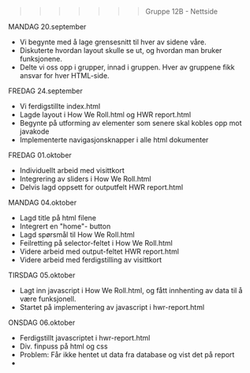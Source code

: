 
>>>>>>> Gruppe 12B - Nettside





MANDAG 20.september
- Vi begynte med å lage grensesnitt til hver av sidene våre. 
- Diskuterte hvordan layout skulle se ut, 
og hvordan man bruker funksjonene.
- Delte vi oss opp i grupper, innad i gruppen.
Hver av gruppene fikk ansvar for hver HTML-side. 

FREDAG 24.september
- Vi ferdigstillte index.html
- Lagde layout i How We Roll.html og HWR report.html
- Begynte på utforming av elementer som senere skal kobles
opp mot javakode
- Implementerte navigasjonsknapper i alle html dokumenter

FREDAG 01.oktober
- Individuellt arbeid med visittkort
- Integrering av sliders i How We Roll.html 
- Delvis lagd oppsett for outputfelt HWR report.html

MANDAG 04.oktober
- Lagd title på html filene
- Integrert en "home"- button
- Lagd spørsmål til How We Roll.html
- Feilretting på selector-feltet i How We Roll.html
- Videre arbeid med output-feltet HWR report.html
- Videre arbeid med ferdigstilling av visittkort

TIRSDAG 05.oktober
- Lagt inn javascript i How We Roll.html, og fått
innhenting av data til å være funksjonell.
- Startet på implementering av javascript i hwr-report.html

ONSDAG 06.oktober
- Ferdigstillt javascriptet i hwr-report.html
- Div. finpuss på html og css
- Problem: Får ikke hentet ut data fra database og vist det på report
- 




